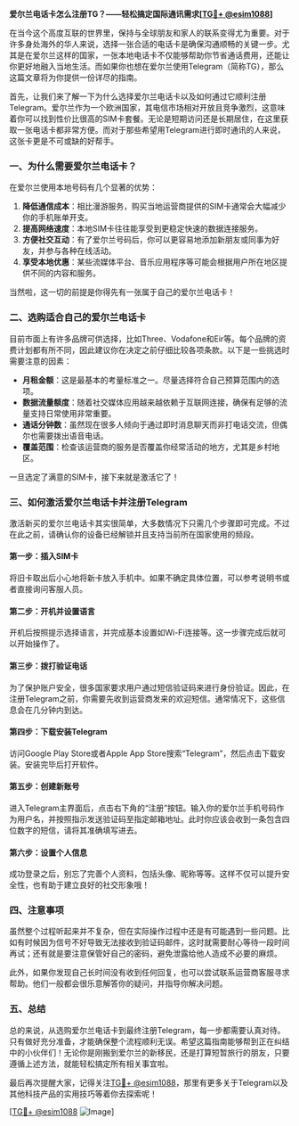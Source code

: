**爱尔兰电话卡怎么注册TG？——轻松搞定国际通讯需求[[TG💪+ @esim1088](https://t.me/s/esim1088)]**

在当今这个高度互联的世界里，保持与全球朋友和家人的联系变得尤为重要。对于许多身处海外的华人来说，选择一张合适的电话卡是确保沟通顺畅的关键一步。尤其是在爱尔兰这样的国家，一张本地电话卡不仅能够帮助你节省通话费用，还能让你更好地融入当地生活。而如果你也想在爱尔兰使用Telegram（简称TG），那么这篇文章将为你提供一份详尽的指南。

首先，让我们来了解一下为什么选择爱尔兰电话卡以及如何通过它顺利注册Telegram。爱尔兰作为一个欧洲国家，其电信市场相对开放且竞争激烈，这意味着你可以找到性价比很高的SIM卡套餐。无论是短期访问还是长期居住，在这里获取一张电话卡都非常方便。而对于那些希望用Telegram进行即时通讯的人来说，这张卡更是不可或缺的好帮手。

### **一、为什么需要爱尔兰电话卡？**
在爱尔兰使用本地号码有几个显著的优势：

1. **降低通信成本**：相比漫游服务，购买当地运营商提供的SIM卡通常会大幅减少你的手机账单开支。
2. **提高网络速度**：本地SIM卡往往能享受到更稳定快速的数据连接服务。
3. **方便社交互动**：有了爱尔兰号码后，你可以更容易地添加新朋友或同事为好友，并参与各种在线活动。
4. **享受本地优惠**：某些流媒体平台、音乐应用程序等可能会根据用户所在地区提供不同的内容和服务。

当然啦，这一切的前提是你得先有一张属于自己的爱尔兰电话卡！

### **二、选购适合自己的爱尔兰电话卡**
目前市面上有许多品牌可供选择，比如Three、Vodafone和Eir等。每个品牌的资费计划都有所不同，因此建议你在决定之前仔细比较各项条款。以下是一些挑选时需要注意的因素：
- **月租金额**：这是最基本的考量标准之一。尽量选择符合自己预算范围内的选项。
- **数据流量额度**：随着社交媒体应用越来越依赖于互联网连接，确保有足够的流量支持日常使用非常重要。
- **通话分钟数**：虽然现在很多人倾向于通过即时消息聊天而非打电话交流，但偶尔也需要拨出语音电话。
- **覆盖范围**：检查该运营商的服务是否覆盖你经常活动的地方，尤其是乡村地区。

一旦选定了满意的SIM卡，接下来就是激活它了！

### **三、如何激活爱尔兰电话卡并注册Telegram**
激活新买的爱尔兰电话卡其实很简单，大多数情况下只需几个步骤即可完成。不过在此之前，请确认你的设备已经解锁并且支持当前所在国家使用的频段。

#### **第一步：插入SIM卡**
将旧卡取出后小心地将新卡放入手机中。如果不确定具体位置，可以参考说明书或者直接询问客服人员。

#### **第二步：开机并设置语言**
开机后按照提示选择语言，并完成基本设置如Wi-Fi连接等。这一步骤完成后就可以开始操作了。

#### **第三步：拨打验证电话**
为了保护账户安全，很多国家要求用户通过短信验证码来进行身份验证。因此，在注册Telegram之前，你需要先收到运营商发来的欢迎短信。通常情况下，这些信息会在几分钟内到达。

#### **第四步：下载安装Telegram**
访问Google Play Store或者Apple App Store搜索“Telegram”，然后点击下载安装。安装完毕后打开软件。

#### **第五步：创建新账号**
进入Telegram主界面后，点击右下角的“注册”按钮。输入你的爱尔兰手机号码作为用户名，并按照指示发送验证码至指定邮箱地址。此时你应该会收到一条包含四位数字的短信，请将其准确填写进去。

#### **第六步：设置个人信息**
成功登录之后，别忘了完善个人资料，包括头像、昵称等等。这样不仅可以提升安全性，也有助于建立良好的社交形象哦！

### **四、注意事项**
虽然整个过程听起来并不复杂，但在实际操作过程中还是有可能遇到一些问题。比如有时候因为信号不好导致无法接收到验证码邮件，这时就需要耐心等待一段时间再试；还有就是要注意保管好自己的密码，避免泄露给他人造成不必要的麻烦。

此外，如果你发现自己长时间没有收到任何回复，也可以尝试联系运营商客服寻求帮助。他们一般都会很乐意解答你的疑问，并指导你解决问题。

### **五、总结**
总的来说，从选购爱尔兰电话卡到最终注册Telegram，每一步都需要认真对待。只有做好充分准备，才能确保整个流程顺利无误。希望这篇指南能够帮到正在纠结中的小伙伴们！无论你是刚搬到爱尔兰的新移民，还是打算短暂旅行的朋友，只要遵循上述方法，就能轻松搞定所有相关事宜啦。

最后再次提醒大家，记得关注[TG💪+ @esim1088](https://t.me/s/esim1088)，那里有更多关于Telegram以及其他科技产品的实用技巧等着你去探索呢！

[[TG💪+ @esim1088](https://t.me/s/esim1088) ![Image](https://i.postimg.cc/4NQfJmqS/Snipaste-2025-05-13-00-14-12.png)]